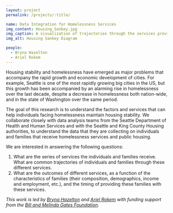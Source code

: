 ```yaml
---
layout: project
permalink: /projects/:title/

name: Data Integration for Homelessness Services
img_content: Housing_Sankey.jpg
img_caption: A visualization of trajectories through the services provided by King County to families experiencing homelessness, created by DSSG student Jason Portenoy who worked on a related project in the summer of 2015.
img_alt: Housing Sankey Diagram

people:
  - Bryna Hazelton
  - Ariel Rokem
---
```


Housing stability and homelessness have emerged as major problems that accompany the rapid growth and economic development of cities. For example, Seattle is one of the most rapidly growing big cities in the US, but this growth has been accompanied by an alarming rise in homelessness over the last decade, despite a decrease in homelessness both nation-wide, and in the state of Washington over the same period. 

The goal of this research is to understand the factors and services that can help individuals facing homelessness maintain housing stability. We collaborate closely with data analysis teams from the Seattle Department of Health and Human Services and with the Seattle and King County Housing authorities, to understand the data that they are collecting on individuals and families that receive homelessness services and public housing. 

We are interested in answering the following questions: 

1. What are the series of services the individuals and families receive. What are common trajectories of individuals and families through these different services. 
2. What are the outcomes of different services, as a function of the characteristics of families (their composition, demographics, income and employment, etc.), and the timing of providing these families with these services.


_This work is led by [Bryna Hazelton](http://escience.washington.edu/people/ariel-rokem/) and [Ariel Rokem](http://escience.washington.edu/people/ariel-rokem/) with funding support from the [Bill and Melinda Gates Foundation](http://gatesfoundation.org/)._
